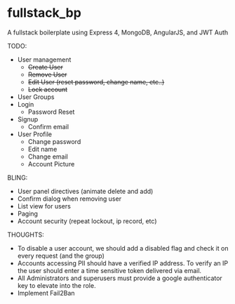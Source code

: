 fullstack_bp
============

A fullstack boilerplate using Express 4, MongoDB, AngularJS, and JWT Auth


TODO:
* User management
  - ~~Create User~~
  - ~~Remove User~~
  - ~~Edit User (reset password, change name, etc..)~~
  - ~~Lock account~~
* User Groups
* Login
  - Password Reset
* Signup
  - Confirm email
* User Profile
  - Change password
  - Edit name
  - Change email
  - Account Picture

BLING:
  * User panel directives (animate delete and add)
  * Confirm dialog when removing user
  * List view for users
  * Paging
  * Account security (repeat lockout, ip record, etc)

THOUGHTS:
* To disable a user account, we should add a disabled flag and check it on every request (and the group)
* Accounts accessing PII should have a verified IP address. To verify an IP the user should enter a time sensitive token
delivered via email.
* All Administrators and superusers must provide a google authenticator key to elevate into the role.  
* Implement Fail2Ban